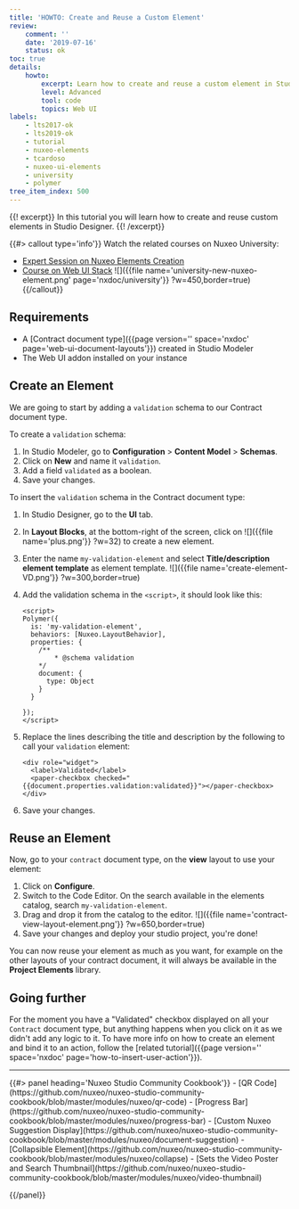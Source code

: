 ```yaml
---
title: 'HOWTO: Create and Reuse a Custom Element'
review:
    comment: ''
    date: '2019-07-16'
    status: ok
toc: true
details:
    howto:
        excerpt: Learn how to create and reuse a custom element in Studio Designer.
        level: Advanced
        tool: code
        topics: Web UI
labels:
    - lts2017-ok
    - lts2019-ok
    - tutorial
    - nuxeo-elements
    - tcardoso
    - nuxeo-ui-elements
    - university
    - polymer
tree_item_index: 500
---
```


{{! excerpt}}
In this tutorial you will learn how to create and reuse custom elements in Studio Designer.
{{! /excerpt}}

{{#> callout type='info'}}
Watch the related courses on Nuxeo University:</br>
- [Expert Session on Nuxeo Elements Creation](https://university.nuxeo.com/learn/public/course/view/elearning/148/expert-session-creating-nuxeo-elements-with-studio-designer)</br>
- [Course on Web UI Stack](https://university.nuxeo.com/learn/public/course/view/elearning/80/DocumentandWorkflowTaskLayoutswithNuxeoStudioDesigner)
![]({{file name='university-new-nuxeo-element.png' page='nxdoc/university'}} ?w=450,border=true)
{{/callout}}

## Requirements

- A [Contract document type]({{page version='' space='nxdoc' page='web-ui-document-layouts'}}) created in Studio Modeler
- The Web UI addon installed on your instance

## Create an Element
We are going to start by adding a `validation` schema to our Contract document type.

To create a `validation` schema:
1. In Studio Modeler, go to **Configuration**&nbsp;> **Content Model**&nbsp;> **Schemas**.
1. Click on **New** and name it `validation`.
1. Add a field `validated` as a boolean.
1. Save your changes.

To insert the `validation` schema in the Contract document type:
1. In Studio Designer, go to the **UI** tab.
1. In **Layout Blocks**, at the bottom-right of the screen, click on ![]({{file name='plus.png'}} ?w=32) to create a new element.
1. Enter the name `my-validation-element` and  select **Title/description element template** as element template.
    ![]({{file name='create-element-VD.png'}} ?w=300,border=true)
1. Add the validation schema in the `<script>`, it should look like this:

    ```
    <script>
    Polymer({
      is: 'my-validation-element',
      behaviors: [Nuxeo.LayoutBehavior],
      properties: {
        /**
  			* @schema validation
        */
        document: {
          type: Object
        }
      }

    });
    </script>
    ```

1. Replace the lines describing the title and description by the following to call your `validation` element:
    ```
    <div role="widget">
      <label>Validated</label>
      <paper-checkbox checked="{{document.properties.validation:validated}}"></paper-checkbox>
    </div>
    ```
1. Save your changes.

## Reuse an Element

Now, go to your `contract` document type, on the **view** layout to use your element:
1. Click on **Configure**.
1. Switch to the Code Editor. On the search available in the elements catalog, search `my-validation-element`.
1. Drag and drop it from the catalog to the editor.
  ![]({{file name='contract-view-layout-element.png'}} ?w=650,border=true)
1. Save your changes and deploy your studio project, you're done!

  You can now reuse your element as much as you want, for example on the other layouts of your contract document, it will always be available in the **Project Elements** library.

## Going further

For the moment you have a "Validated" checkbox displayed on all your `Contract` document type, but anything happens when you click on it as we didn't add any logic to it. To have more info on how to create an element and bind it to an action, follow the [related tutorial]({{page version='' space='nxdoc' page='how-to-insert-user-action'}}).

* * *

<div class="row" data-equalizer data-equalize-on="medium"><div class="column medium-6">{{#> panel heading='Nuxeo Studio Community Cookbook'}}
- [QR Code](https://github.com/nuxeo/nuxeo-studio-community-cookbook/blob/master/modules/nuxeo/qr-code)
- [Progress Bar](https://github.com/nuxeo/nuxeo-studio-community-cookbook/blob/master/modules/nuxeo/progress-bar)
- [Custom Nuxeo Suggestion Display](https://github.com/nuxeo/nuxeo-studio-community-cookbook/blob/master/modules/nuxeo/document-suggestion)
- [Collapsible Element](https://github.com/nuxeo/nuxeo-studio-community-cookbook/blob/master/modules/nuxeo/collapse)
- [Sets the Video Poster and Search Thumbnail](https://github.com/nuxeo/nuxeo-studio-community-cookbook/blob/master/modules/nuxeo/video-thumbnail)


{{/panel}}</div><div class="column medium-6">
</div></div>

